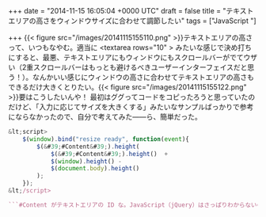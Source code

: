
+++
date = "2014-11-15 16:05:04 +0000 UTC"
draft = false
title = "テキストエリアの高さをウィンドウサイズに合わせて調節したい"
tags = ["JavaScript "]

+++
{{< figure src="/images/20141115155110.png"  >}}テキストエリアの高さって、いつもなやむ。適当に &lt;textarea rows="10" > みたいな感じで決め打ちにすると、最悪、テキストエリアにもウィンドウにもスクロールバーがでてウザい（2重スクロールバーはもっとも避けるべきユーザーインターフェイスだと思う！）。なんかいい感じにウィンドウの高さに合わせてテキストエリアの高さもできるだけ大きくとりたい。{{< figure src="/images/20141115155122.png"  >}}要はこうしたいんや！ 最初はググってコードをコピったろうと思っていたのだけど、「入力に応じてサイズを大きくする」みたいなサンプルばっかりで参考にならなかったので、自分で考えてみた――ら、簡単だった。
```javascript
&lt;script>
    $(window).bind("resize ready", function(event){
        $(&#39;#Content&#39;).height(
            $(&#39;#Content&#39;).height()  + 
            $(window).height() - 
            $(document.body).height()
        );
    });
&lt;/script>

```#Content がテキストエリアの ID な。JavaScript（jQuery）はさっぱりわからないのだけど、$(window).bind() を使うと複数のイベントに単一の関数を割り当てられるらしい（今回は ready と resize に割り当てたよ！）。テキストエリアが2つ以上になると破たんするけれど、まぁ、とりあえずこれでイケてる。{{< figure src="/images/20141115160100.png"  >}}ひよっこなので、コンソールでぷちぷち式を入力して結果を確認しながら作ってみた。入力補完も効くので（jQuery の関数はダメだけど。ここらへんは Visual Studio がすごいらしい）、右も左もわからない状態でも割となんとかなる。


